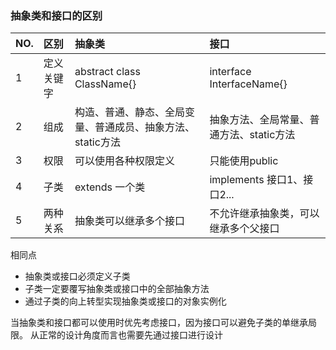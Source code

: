 ### 抽象类和接口的区别

NO.|区别|抽象类|接口
:--|:--|:--|:--
1 |定义关键字| abstract class ClassName{} |interface InterfaceName{}
2 |   组成  |构造、普通、静态、全局变量、普通成员、抽象方法、static方法 |抽象方法、全局常量、普通方法、static方法
3|  权限|可以使用各种权限定义|只能使用public
4|子类|extends 一个类|implements 接口1、接口2...
5|两种关系|抽象类可以继承多个接口|不允许继承抽象类，可以继承多个父接口

相同点
-   抽象类或接口必须定义子类
-   子类一定要覆写抽象类或接口中的全部抽象方法
-   通过子类的向上转型实现抽象类或接口的对象实例化

当抽象类和接口都可以使用时优先考虑接口，因为接口可以避免子类的单继承局限。
从正常的设计角度而言也需要先通过接口进行设计